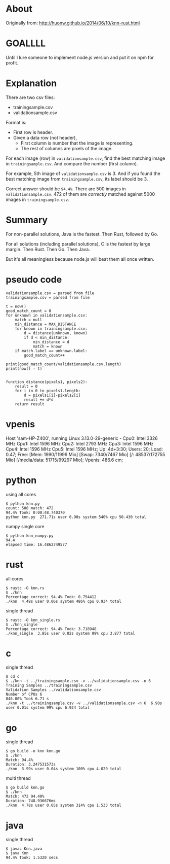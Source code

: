 # About

Originally from: http://huonw.github.io/2014/06/10/knn-rust.html

# GOALLLL

Until I lure someone to implement node.js version and put it on npm for profit.

# Explanation

There are two csv files:

* trainingsample.csv
* validationsample.csv

Format is:

* First row is header.
* Given a data row (not header),
    * First column is number that the image is representing.
    * The rest of columns are pixels of the image.

For each image (row) in `validationsample.csv`, find the best matching image in `trainingsample.csv`.
And compare the number (first column).

For example, 5th image of `validationsample.csv` is 3. And if you found the best matching image from `trainingsample.csv`, 
its label should be 3.

Correct answer should be `94.4%`. There are 500 images in `validationsample.csv`. 472 of them are _correctly_ matched against 5000 images in `trainingsample.csv`.

# Summary

For non-parallel solutions, Java is the fastest. Then Rust, followed by Go.

For all solutions (including parallel solutions), C is the fastest by large margin. Then Rust. Then Go. Then Java.

But it's all meaningless because node.js will beat them all once written.

# pseudo code

    validationsample.csv = parsed from file
    trainingsample.csv = parsed from file

    t = now()
    good_match_count = 0
    for unknown in validationsample.csv:
        match = null
        min_distance = MAX_DISTANCE
        for known in trainingsample.csv:
            d = distance(unknown, known)
            if d < min_distance:
                min_distance = d
                match = known
        if match.label == unknown.label:
            good_match_count++

    print(good_match_count/validationsample.csv.length)
    print(now() - t)


    function distance(pixels1, pixels2):
        result = 0
        for i in 0 to pixels1.length:
            d = pixels1[i]-pixels2[i]
            result += d*d
        return result

# vpenis

Host 'sam-HP-Z400', running Linux 3.13.0-29-generic - Cpu0: Intel 3326 MHz Cpu1: Intel 1596 MHz Cpu2: Intel 2793 MHz Cpu3: Intel 1596 MHz Cpu4: Intel 1596 MHz Cpu5: Intel 1596 MHz; Up: 4d+3:30; Users: 20; Load: 0.47; Free: [Mem: 1990/11999 Mio] [Swap: 7340/7467 Mio] [/: 48537/172755 Mio] [/media/data: 51715/99297 Mio]; Vpenis: 486.6 cm;


# python

using all cores

    $ python knn.py
    count: 500 match: 472
    94.4% Took: 0:00:48.740370
    python knn.py  271.71s user 0.90s system 540% cpu 50.430 total
    
numpy single core

    $ python knn_numpy.py 
    94.4
    elapsed time: 16.4862749577

# rust

all cores

    $ rustc -O knn.rs
    $ ./knn
    Percentage correct: 94.4% Took: 0.754412
    ./knn  4.48s user 0.06s system 486% cpu 0.934 total
    
single thread

    $ rustc -O knn_single.rs    
    $ ./knn_single 
    Percentage correct: 94.4% Took: 3.718948
    ./knn_single  3.85s user 0.02s system 99% cpu 3.877 total

# c

single thread

    $ cd c
    $ ./knn -t ../trainingsample.csv -v ../validationsample.csv -n 6
    Training Samples ../trainingsample.csv
    Validation Samples ../validationsample.csv
    Number of CPUs 6
    846.00% Took 6.71 s
    ./knn -t ../trainingsample.csv -v ../validationsample.csv -n 6  6.90s user 0.01s system 99% cpu 6.924 total

# go

single thread

    $ go build -o knn knn.go
    $ ./knn
    Match: 94.4% 
    Duration: 3.247531573s 
    ./knn  3.99s user 0.04s system 100% cpu 4.029 total
    
multi thread

    $ go build knn.go
    $ ./knn
    Match: 472 94.40% 
    Duration: 748.936676ms 
    ./knn  4.78s user 0.05s system 314% cpu 1.533 total
        
# java

single thread

    $ javac Knn.java
    $ java Knn
    94.4% Took: 1.5320 secs
    

